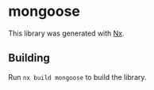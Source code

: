 # mongoose

This library was generated with [Nx](https://nx.dev).

## Building

Run `nx build mongoose` to build the library.
